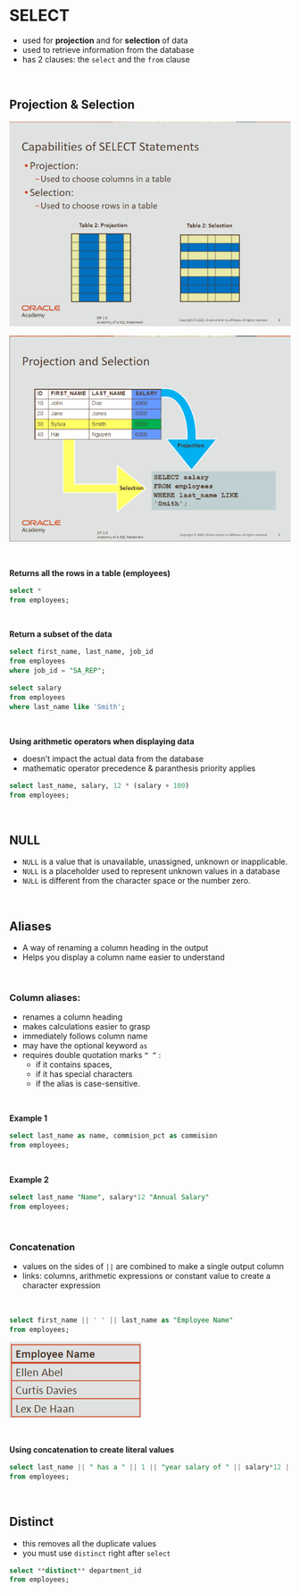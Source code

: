 # SELECT

- used for **projection** and for **selection** of data
- used to retrieve information from the database
- has 2 clauses: the `select` and the `from` clause

<br>

## Projection & Selection

![Image-03](./assets/Image-03.png)

![Image-04](./assets/Image-04.png)

<br>

**Returns all the rows in a table (employees)**

```sql
select * 
from employees;
```

<br>

**Return a subset of the data**

```sql
select first_name, last_name, job_id
from employees
where job_id = "SA_REP";
```

```sql
select salary
from employees
where last_name like 'Smith';
```

<br>

**Using arithmetic operators when displaying data**
- doesn’t impact the actual data from the database
- mathematic operator precedence & paranthesis priority applies

```sql
select last_name, salary, 12 * (salary + 100)
from employees;
```

<br>

## NULL

- `NULL` is a value that is unavailable, unassigned, unknown or inapplicable.
- `NULL` is a placeholder used to represent unknown values in a database
- `NULL` is different from the character space or the number zero.

<br>

## Aliases

- A way of renaming a column heading in the output
- Helps you display a column name easier to understand

<br>

### Column aliases:

- renames a column heading
- makes calculations easier to grasp
- immediately follows column name
- may have the optional keyword `as`
- requires double quotation marks `“ ”` :
    - if it contains spaces,
    - if it has special characters
    - if the alias is case-sensitive.
    
<br>

**Example 1**

```sql
select last_name as name, commision_pct as commision
from employees;
```

<br>

**Example 2**

```sql
select last_name "Name", salary*12 "Annual Salary"
from employees;
```

<br>

### Concatenation

- values on the sides of `||` are combined to make a single output column
- links: columns, arithmetic expressions or constant value to create a character expression

<br>

```sql
select first_name || ' ' || last_name as "Employee Name"
from employees;
```

![Image-05](./assets/Image-05.png)

<br>

**Using concatenation to create literal values**

```sql
select last_name || " has a " || 1 || "year salary of " || salary*12 || " dollars " as pay
from employees;
```

<br>

## Distinct

- this removes all the duplicate values
- you must use `distinct` right after `select`

```sql
select **distinct** department_id 
from employees;
```